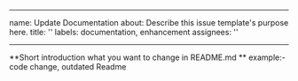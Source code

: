 
---
name: Update Documentation
about: Describe this issue template's purpose here.
title: ''
labels: documentation, enhancement
assignees: ''

---

**Short introduction what you want to change in README.md **
example:- code change, outdated Readme
